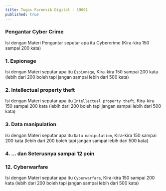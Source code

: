 ```yaml
---
title: Tugas Forensik Digital - 19001
published: true
---
```



### Pengantar Cyber Crime

Isi dengan Materi Pengantar seputar apa itu Cybercrime (Kira-kira 150 sampai 200 kata)

### 1. Espionage

Isi dengan Materi seputar apa itu `Espionage`, Kira-kira 150 sampai 200 kata (lebih dari 200 boleh tapi jangan sampai lebih dari 500 kata)

### 2. Intellectual property theft

Isi dengan Materi seputar apa itu `Intellectual property theft`, Kira-kira 150 sampai 200 kata (lebih dari 200 boleh tapi jangan sampai lebih dari 500 kata)

### 3. Data manipulation

Isi dengan Materi seputar apa itu `Data manipulation`, Kira-kira 150 sampai 200 kata (lebih dari 200 boleh tapi jangan sampai lebih dari 500 kata)

### 4. ... dan Seterusnya sampai 12 poin


### 12. Cyberwarfare

Isi dengan Materi seputar apa itu `Cyberwarfare`, Kira-kira 150 sampai 200 kata (lebih dari 200 boleh tapi jangan sampai lebih dari 500 kata)